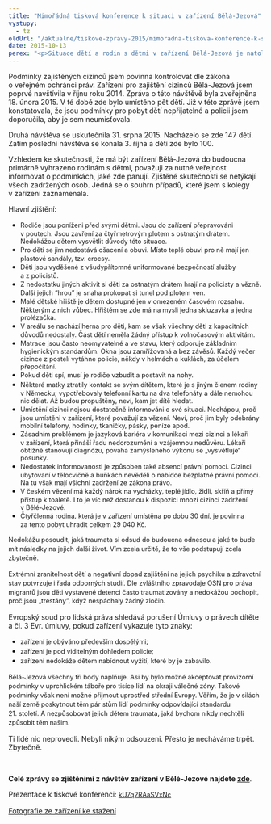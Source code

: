 ```yaml
---
title: "Mimořádná tisková konference k situaci v zařízení Bělá-Jezová"
vystupy:
  - tz
oldUrl: "/aktualne/tiskove-zpravy-2015/mimoradna-tiskova-konference-k-situaci-v-zarizeni-bela-jezova"
date: 2015-10-13
perex: "<p>Situace dětí a rodin s dětmi v zařízení Bělá-Jezová je natolik vážná, že dochází k porušování Evropské úmluvy o lidských právech a Úmluvy o právech dítěte. Děti zde žijí v objektivně horších podmínkách, než mají čeští vězni. Mluvíme o bývalém vojenském zařízení, ve kterém v mnoha ohledech panují horší podmínky než v českých věznicích. Ve věznicích jsou umístěni lidé, kteří spáchali zločin a byli za to pravomocně odsouzeni. V Bělé jsou umístění lidé, které nikdo neodsoudil a žádný trest jim nebyl uložen. Že tímto zařízením prošly stovky dětí odporuje naší představě o České republice coby civilizované zemi. </p>"
---
```


<!-- imported from the old website -->

<p>Podmínky zajištěných cizinců jsem povinna kontrolovat dle zákona o veřejném ochránci práv. Zařízení pro zajištění cizinců Bělá-Jezová jsem poprvé navštívila v říjnu roku 2014. Zpráva o této návštěvě byla zveřejněna 18. února 2015. V té době zde bylo umístěno pět dětí. Již v této zprávě jsem konstatovala, že jsou podmínky pro pobyt dětí nepřijatelné a policii jsem doporučila, aby je sem neumisťovala.</p> <p>Druhá návštěva se uskutečnila 31. srpna 2015. Nacházelo se zde 147 dětí. Zatím poslední návštěva se konala 3. října a dětí zde bylo 100.</p> <p>Vzhledem ke skutečnosti, že má být zařízení Bělá-Jezová do budoucna primárně vyhrazeno rodinám s dětmi, považuji za nutné veřejnost informovat o podmínkách, jaké zde panují. Zjištěné skutečnosti se netýkají všech zadržených osob. Jedná se o souhrn případů, které jsem s kolegy v zařízení zaznamenala.</p> <p>Hlavní zjištění:</p><ul><li><span style="line-height: 17.92px; font-size: 12.8px;">Rodiče jsou poníženi před svými dětmi. Jsou do zařízení přepravováni v poutech. Jsou zavření za čtyřmetrovým plotem s ostnatým drátem. Nedokážou dětem vysvětlit důvody této situace.</span></li><li><span style="line-height: 17.92px; font-size: 12.8px;">Pro děti se jim nedostává ošacení a obuvi. Místo teplé obuvi pro ně mají jen plastové sandály, tzv. crocsy.</span></li><li><span style="line-height: 17.92px; font-size: 12.8px;">Děti jsou vyděšené z všudypřítomné uniformované bezpečností služby a z policistů.</span></li><li><span style="line-height: 17.92px; font-size: 12.8px;">Z nedostatku jiných aktivit si děti za ostnatým drátem hrají na policisty a vězně. Další jejich “hrou” je snaha prokopat si tunel pod plotem ven.</span></li><li><span style="line-height: 17.92px; font-size: 12.8px;">Malé dětské hřiště je dětem dostupné jen v omezeném časovém rozsahu. Některým z nich vůbec. Hřištěm se zde má na mysli jedna skluzavka a jedna prolézačka.</span></li><li><span style="line-height: 17.92px; font-size: 12.8px;">V areálu se nachází herna pro děti, kam se však všechny děti z kapacitních důvodů nedostaly. Část dětí neměla žádný přístup k volnočasovým aktivitám.</span></li><li><span style="line-height: 17.92px; font-size: 12.8px;">Matrace jsou často neomyvatelné a ve stavu, který odporuje základním hygienickým standardům. Okna jsou zamřížovaná a bez závěsů. Každý večer cizince z postelí vytáhne policie, někdy v helmách a kuklách, za účelem přepočítání.</span></li><li><span style="line-height: 17.92px; font-size: 12.8px;">Pokud děti spí, musí je rodiče vzbudit a postavit na nohy.</span></li><li><span style="line-height: 17.92px; font-size: 12.8px;">Některé matky ztratily kontakt se svým dítětem, které je s jiným členem rodiny v Německu; vypotřebovaly telefonní kartu na dva telefonáty a dále nemohou nic dělat. Až budou propuštěny, neví, kam jet dítě hledat.  </span></li><li><span style="line-height: 17.92px; font-size: 12.8px;">Umístění cizinci nejsou dostatečně informováni o své situaci. Nechápou, proč jsou umístěni v zařízení, které považují za vězení. Neví, proč jim byly odebrány mobilní telefony, hodinky, tkaničky, pásky, peníze apod.</span></li><li><span style="line-height: 17.92px; font-size: 12.8px;">Zásadním problémem je jazyková bariéra v komunikaci mezi cizinci a lékaři v zařízení, která přináší řadu nedorozumění a vzájemnou nedůvěru. Lékaři obtížně stanovují diagnózu, povaha zamýšleného výkonu se „vysvětluje“ posunky.</span></li><li><span style="line-height: 17.92px; font-size: 12.8px;">Nedostatek informovanosti je způsoben také absencí právní pomoci. Cizinci ubytovaní v tělocvičně a buňkách nevěděli o nabídce bezplatné právní pomoci. Na tu však mají všichni zadržení ze zákona právo.</span></li><li><span style="line-height: 17.92px; font-size: 12.8px;">V českém vězení má každý nárok na vycházky, teplé jídlo, židli, skříň a přímý přístup k toaletě. I to je víc než dostanou k dispozici mnozí cizinci zadržení v Bělé-Jezové.</span></li><li><span style="line-height: 17.92px; font-size: 12.8px;">Čtyřčlenná rodina, která je v zařízení umístěna po dobu 30 dní, je povinna za tento pobyt uhradit celkem 29 040 Kč.</span></li></ul><p><span style="line-height: 17.92px; font-size: 12.8px; background-color: initial;">Nedokážu po</span><span style="line-height: 17.92px; font-size: 12.8px; background-color: initial;">soudit, jaká traumata si odsud do budoucna odnesou a jaké to bude mít následky na jejich další život. Vím zcela určitě, že to vše podstupují zcela zbytečně.</span></p><p><span style="line-height: 17.92px; font-size: 12.8px;">Extrémní zranitelnost dětí a negativní dopad zajištění na jejich psychiku a zdravotní stav potvrzuje i řada odborných studií. Dle zvláštního zpravodaje OSN pro práva migrantů jsou děti vystavené detenci často traumatizovány a nedokážou pochopit, proč jsou „trestány“, když nespáchaly žádný zločin.</span><span style="line-height: 17.92px; font-size: 12.8px; background-color: initial;"></span></p> <p>Evropský soud pro lidská práva shledává porušení Úmluvy o právech dítěte a čl. 3 Evr. úmluvy, pokud zařízení vykazuje tyto znaky:</p> <ul><li><span style="line-height: 17.92px; font-size: 12.8px;">zařízení je obýváno především dospělými;</span></li><li><span style="line-height: 17.92px; font-size: 12.8px;">zařízení je pod viditelným dohledem policie;</span></li><li><span style="line-height: 17.92px; font-size: 12.8px;">zařízení nedokáže dětem nabídnout vyžití, které by je zabavilo.  </span></li></ul><span style="font-size: 12.8px; line-height: 17.92px; background-color: initial;">Bělá-Jezová všechny tři body naplňuje. Asi by bylo možné akceptovat provizorní podmínky v uprchlickém táboře pro tisíce lidí na okraji válečné zóny. Takové podmínky však není možné přijmout uprostřed střední Evropy. Věřím, že je v silách naší země poskytnout těm pár stům lidí podmínky odpovídající standardu 21. století. A nezpůsobovat jejich dětem traumata, jaká bychom nikdy nechtěli způsobit těm našim.</span><br /> <p>Ti lidé nic neprovedli. Nebyli nikým odsouzeni. Přesto je necháváme trpět. Zbytečně.</p><p> </p><p><b>Celé zprávy se zjištěními z návštěv zařízení v Bělé-Jezové najdete <a href="https://www.ochrance.cz/ochrana-osob-omezenych-na-svobode/zarizeni/zarizeni-pro-cizince/">zde</a></b>.</p> <p>Prezentace k tiskové konferenci: <a href="https://www.slideshare.net/secret/kU7q2RAaSVxNc" style="line-height: 17.92px; font-size: 12.8px;">kU7q2RAaSVxNc</a></p><p><a href="https://goo.gl/photos/rb62TT7nxZbXFrF98" target="_blank">Fotografie ze zařízení ke stažení</a></p>
